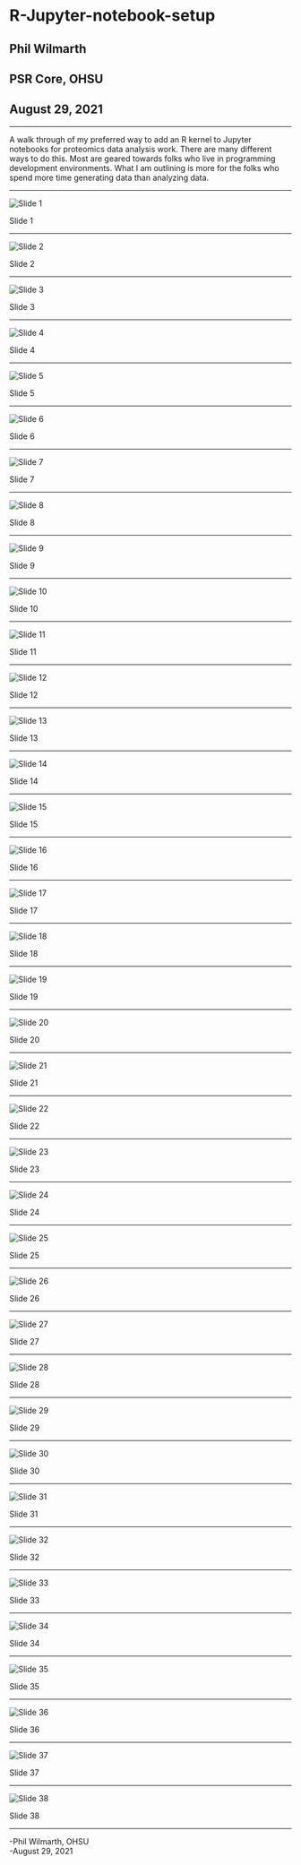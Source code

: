 # R-Jupyter-notebook-setup

## Phil Wilmarth
## PSR Core, OHSU
## August 29, 2021

---

A walk through of my preferred way to add an R kernel to Jupyter notebooks for proteomics data analysis work. There are many different ways to do this. Most are geared towards folks who live in programming development environments. What I am outlining is more for the folks who spend more time generating data than analyzing data.

---

![Slide 1](images/Slide1.png)

Slide 1

---

![Slide 2](images/Slide2.png)

Slide 2

---

![Slide 3](images/Slide3.png)

Slide 3

---

![Slide 4](images/Slide4.png)

Slide 4

---

![Slide 5](images/Slide5.png)

Slide 5

---

![Slide 6](images/Slide6.png)

Slide 6

---

![Slide 7](images/Slide7.png)

Slide 7

---

![Slide 8](images/Slide8.png)

Slide 8

---

![Slide 9](images/Slide9.png)

Slide 9

---

![Slide 10](images/Slide10.png)

Slide 10

---

![Slide 11](images/Slide11.png)

Slide 11

---

![Slide 12](images/Slide12.png)

Slide 12

---

![Slide 13](images/Slide13.png)

Slide 13

---

![Slide 14](images/Slide14.png)

Slide 14

---

![Slide 15](images/Slide15.png)

Slide 15

---

![Slide 16](images/Slide16.png)

Slide 16

---

![Slide 17](images/Slide17.png)

Slide 17

---

![Slide 18](images/Slide18.png)

Slide 18

---

![Slide 19](images/Slide19.png)

Slide 19

---

![Slide 20](images/Slide20.png)

Slide 20

---

![Slide 21](images/Slide21.png)

Slide 21

---

![Slide 22](images/Slide22.png)

Slide 22

---

![Slide 23](images/Slide23.png)

Slide 23

---

![Slide 24](images/Slide24.png)

Slide 24

---

![Slide 25](images/Slide25.png)

Slide 25

---

![Slide 26](images/Slide26.png)

Slide 26

---

![Slide 27](images/Slide27.png)

Slide 27

---

![Slide 28](images/Slide28.png)

Slide 28

---

![Slide 29](images/Slide29.png)

Slide 29

---

![Slide 30](images/Slide30.png)

Slide 30

---

![Slide 31](images/Slide31.png)

Slide 31

---

![Slide 32](images/Slide32.png)

Slide 32

---

![Slide 33](images/Slide33.png)

Slide 33

---

![Slide 34](images/Slide34.png)

Slide 34

---

![Slide 35](images/Slide35.png)

Slide 35

---

![Slide 36](images/Slide36.png)

Slide 36

---

![Slide 37](images/Slide37.png)

Slide 37

---

![Slide 38](images/Slide38.png)

Slide 38

---

-Phil Wilmarth, OHSU <br>
-August 29, 2021
